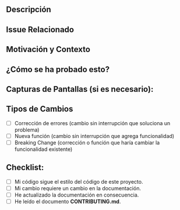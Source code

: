<!--- Proporcionanos un resumen general de sus cambios en el título -->

## Descripción

<!--- Describenos el detalle de tus cambios -->

## Issue Relacionado

<!--- Este proyecto solo acepta pull requests asociados a issues abiertos -->
<!--- Si sugieres una nueva característica o cambio, por favor discútala en un issue primero -->
<!--- Si se soluciona un error, debería haber un problema que lo describa con pasos para reproducir -->
<!--- Por favor colocá el enlace del issue aqui: -->

## Motivación y Contexto

<!--- ¿Por qué se requiere este cambio? ¿Qué problema soluciona? -->

## ¿Cómo se ha probado esto?

<!--- Por favor describí en detalle cómo evaluó sus cambios. -->
<!--- Incluya detalles de su entorno de prueba y las pruebas que ejecutó -->
<!--- vea cómo su cambio afecta otras áreas del código, etc. -->

## Capturas de Pantallas (si es necesario):

## Tipos de Cambios

<!--- ¿Qué tipos de cambios introduce tu código? Coloque una `x` en todos los cuadros que correspondan: -->

- [ ] Corrección de errores (cambio sin interrupción que soluciona un problema)
- [ ] Nueva función (cambio sin interrupción que agrega funcionalidad)
- [ ] Breaking Change (corrección o función que haría cambiar la funcionalidad existente)

## Checklist:

<!--- Repasá todos los puntos siguientes y coloque una `x` en todos los cuadros que correspondan. -->
<!--- Si no estas seguro de alguno de estos, no dude en preguntar. ¡Estamos aquí para ayudarte! -->

- [ ] Mi código sigue el estilo del código de este proyecto.
- [ ] Mi cambio requiere un cambio en la documentación.
- [ ] He actualizado la documentación en consecuencia.
- [ ] He leído el documento **CONTRIBUTING.md**.
